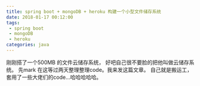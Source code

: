 ```yaml
---
title: spring boot + mongoDB + heroku 构建一个小型文件储存系统
date: 2018-01-17 00:12:00
tags:
 - spring boot
 - mongoDB
 - heroku
categories: java
---
```


刚刚搭了一个500MB 的文件云储存系统， 好吧自己很不要脸的把他叫做云储存系统。 先mark 在这等过两天整理整理code。我来发这篇文章。
自己就是搬运工，套用了一些大佬们的code...哈哈哈哈哈。
